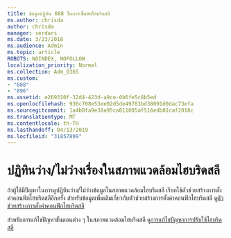```yaml
---
title: ข้อมูลปฏิทิน 608 ในการเซ็ตอัพไฮบริดสลี
ms.author: chrisda
author: chrisda
manager: serdars
ms.date: 3/23/2018
ms.audience: Admin
ms.topic: article
ROBOTS: NOINDEX, NOFOLLOW
localization_priority: Normal
ms.collection: Adm_O365
ms.custom:
- "608"
- "896"
ms.assetid: e269310f-32d4-423d-a9ce-0b6fe5c8b5ed
ms.openlocfilehash: 936c708e53ee02d5de49783bd38091d0dac73efa
ms.sourcegitcommit: 1a4b8fa9e38a95ca811085af516edb81caf2018c
ms.translationtype: MT
ms.contentlocale: th-TH
ms.lasthandoff: 04/13/2019
ms.locfileid: "31857899"
---
```

# <a name="calendar-freebusy-issues-in-hybrid-environments"></a>ปฏิทินว่าง/ไม่ว่างเรื่องในสภาพแวดล้อมไฮบริดสลี

ถ้าผู้ใช้มีปัญหาในการดูปฏิทินว่าง/ไม่ว่างข้อมูลในสภาพแวดล้อมไฮบริดสลี เรียกใช้ตัวช่วยสร้างการตั้งค่าคอนฟิกไฮบริดสลีอีกครั้ง สำหรับข้อมูลเพิ่มเติมเกี่ยวกับตัวช่วยสร้างการตั้งค่าคอนฟิกไฮบริดสลี ดู[ตัวช่วยสร้างการตั้งค่าคอนฟิกไฮบริดสลี](https://go.microsoft.com/fwlink/p/?linkid=528149)

สำหรับการแก้ไขปัญหาขั้นตอนต่าง ๆ ในสภาพแวดล้อมไฮบริดสลี ดู[การแก้ไขปัญหาการปรับใช้ไฮบริดสลี](https://technet.microsoft.com/library/jj659053.aspx)

